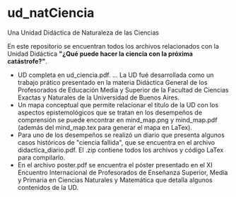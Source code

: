 # ud_natCiencia
Una Unidad Didáctica de Naturaleza de las Ciencias


En este repositorio se encuentran todos los archivos relacionados con la Unidad Didáctica **"¿Qué puede hacer la ciencia con la próxima catástrofe?"**.

* UD completa en ud_ciencia.pdf.
... La UD fué desarrollada como un trabajo prático presentado en la materia Didáctica General de los Profesorados de Educación Media y Superior de la Facultad de Ciencias Exactas y Naturales de la Universidad de Buenos Aires.
* Un mapa conceptual que permite relacionar el título de la UD con los aspectos epistemológicos que se tratan en los desempeños de comprensión se puede encontrar en mind_map.png y mind_map.pdf (además del mind_map.tex para generar el mapa en LaTex).
* Para uno de los desempeños se realizó un diario que presenta algunos casos históricos de "ciencia fallida", que se encuentra en el archivo didactica_diario.pdf. El .zip contiene todos los archivos y código LaTex para compilarlo.
* En el archivo poster.pdf se encuentra el póster presentado en el XI Encuentro Internacional de Profesorados de Enseñanza Superior, Media y Primaria en Ciencias Naturales y Matemática que detalla algunos contenidos de la UD.

